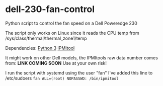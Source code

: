 # dell-230-fan-control
Python script to control the fan speed on a Dell Poweredge 230

The script only works on Linux since it reads the CPU temp from /sys/class/thermal/thermal_zone1/temp

Dependencies:
[Python 3](https://www.python.org/)
[IPMItool](https://github.com/ipmitool/ipmitool)

It might work on other Dell models, the IPMItools raw data number comes from: **LINK COMING SOON**
Use at your own risk!

I run the script with systemd using the user "fan"
I've added this line to /etc/sudoers 
`fan ALL=(root) NOPASSWD: /bin/ipmitool`
